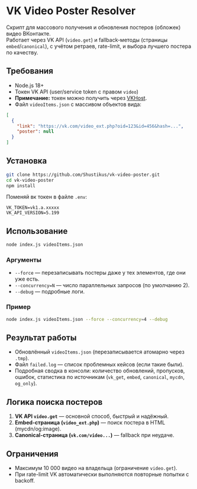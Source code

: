 # VK Video Poster Resolver

Скрипт для массового получения и обновления постеров (обложек) видео ВКонтакте.  
Работает через VK API (`video.get`) и fallback-методы (страницы `embed`/`canonical`), с учётом ретраев, rate-limit, и выбора лучшего постера по качеству.

## Требования

- Node.js 18+
- Токен VK API (user/service token с правом `video`)
-  **Примечание:** токен можно получить через [VKHost](https://vkhost.github.io/).
- Файл `videoItems.json` с массивом объектов вида:

```json
[
  {
    "link": "https://vk.com/video_ext.php?oid=123&id=456&hash=...",
    "poster": null
  }
]
````

## Установка

```bash
git clone https://github.com/Shustikus/vk-video-poster.git
cd vk-video-poster
npm install
```

Поменяй вк токен в файле `.env`:

```env
VK_TOKEN=vk1.a.xxxxx
VK_API_VERSION=5.199
```

## Использование

```bash
node index.js videoItems.json
```

### Аргументы

* `--force` — перезаписывать постеры даже у тех элементов, где они уже есть.
* `--concurrency=N` — число параллельных запросов (по умолчанию 2).
* `--debug` — подробные логи.

### Пример

```bash
node index.js videoItems.json --force --concurrency=4 --debug
```

## Результат работы

* Обновлённый `videoItems.json` (перезаписывается атомарно через `.tmp`).
* Файл `failed.log` — список проблемных кейсов (если такие были).
* Подробная сводка в консоли: количество обновлений, пропусков, ошибок, статистика по источникам (`vk_get`, `embed`, `canonical`, `mycdn`, `og_only`).

## Логика поиска постеров

1. **VK API `video.get`** — основной способ, быстрый и надёжный.
2. **Embed-страница (`video_ext.php`)** — поиск постера в HTML (mycdn/og:image).
3. **Canonical-страница (`vk.com/video...`)** — fallback при неудаче.

## Ограничения

* Максимум 10 000 видео на владельца (ограничение `video.get`).
* При rate-limit VK автоматически выполняются повторные попытки с backoff.
